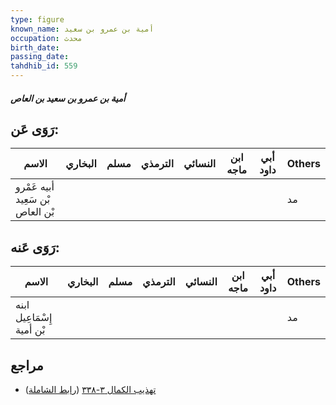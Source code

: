 ```yaml
---
type: figure
known_name: أمية بن عمرو بن سعيد
occupation: محدث
birth_date:
passing_date:
tahdhib_id: 559
---
```

##### أمية بن عمرو بن سعيد بن العاص

## رَوَى عَن:
| الاسم                            | البخاري | مسلم | الترمذي | النسائي | ابن ماجه | أبي داود | Others |
| -------------------------------- | ------- | ---- | ------- | ------- | -------- | -------- | ------ |
| أبيه عَمْرو بْن سَعِيد بْن العاص |         |      |         |         |          |          | مد     |
## رَوَى عَنه:
| الاسم                     | البخاري | مسلم | الترمذي | النسائي | ابن ماجه | أبي داود | Others |
| ------------------------- | ------- | ---- | ------- | ------- | -------- | -------- | ------ |
| ابنه إِسْمَاعِيل بْن أمية |         |      |         |         |          |          | مد     |
## مراجع
- [تهذيب الكمال ٣-٣٣٨](obsidian://open?vault=Tahdhib-al-Kamal&file=Figures/٥٥٩-أمية%20بن%20عمرو%20بن%20سعيد%20بن%20العاص) ([رابط الشاملة](https://shamela.ws/book/3722/1352))